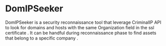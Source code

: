 # DomIPSeeker
DomIPSeeker is a security reconnaissance tool that leverage CriminalIP API to look for domains and hosts with the same Organization field in the ssl certificate . It can be handful during reconnaissance phase to find assets that belong to a specific company .
